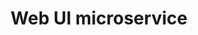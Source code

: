 ---
layout: docwithnav
title: Web UI microservice
description: Web UI microservice architecture

---